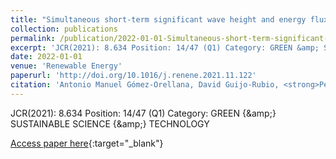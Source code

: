 ```yaml
---
title: "Simultaneous short-term significant wave height and energy flux prediction using zonal multi-task evolutionary artificial neural networks"
collection: publications
permalink: /publication/2022-01-01-Simultaneous-short-term-significant-wave-height-and-energy-flux-prediction-using-zonal-multi-task-ev
excerpt: 'JCR(2021): 8.634 Position: 14/47 (Q1) Category: GREEN &amp; SUSTAINABLE SCIENCE &amp; TECHNOLOGY'
date: 2022-01-01
venue: 'Renewable Energy'
paperurl: 'http://doi.org/10.1016/j.renene.2021.11.122'
citation: 'Antonio Manuel Gómez-Orellana, David Guijo-Rubio, <strong>Pedro Antonio Gutiérrez</strong>, César Hervás-Martínez, &quot;Simultaneous short-term significant wave height and energy flux prediction using zonal multi-task evolutionary artificial neural networks.&quot; Renewable Energy, Vol. 184, 2022, pp.975989.'
---
```

JCR(2021): 8.634 Position: 14/47 (Q1) Category: GREEN {\&amp;} SUSTAINABLE SCIENCE {\&amp;} TECHNOLOGY

[Access paper here](http://doi.org/10.1016/j.renene.2021.11.122){:target="_blank"}
